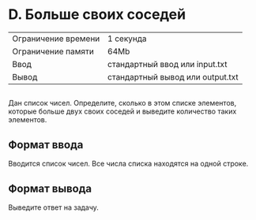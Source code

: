 <div class="header">
      <h1 class="title">D. Больше своих соседей</h1>
      <table>
         <tr class="time-limit">
            <td class="property-title">Ограничение времени</td>
            <td>1&nbsp;секунда</td>
         </tr>
         <tr class="memory-limit">
            <td class="property-title">Ограничение памяти</td>
            <td>64Mb</td>
         </tr>
         <tr class="input-file">
            <td class="property-title">Ввод</td>
            <td colspan="1">стандартный ввод или input.txt</td>
         </tr>
         <tr class="output-file">
            <td class="property-title">Вывод</td>
            <td colspan="1">стандартный вывод или output.txt</td>
         </tr>
      </table>
   </div>
   <h2></h2>
   <div class="legend"><span style="">
         <p>Дан список чисел. Определите, сколько в этом списке элементов, которые больше двух своих соседей и выведите количество таких
            элементов.
         </p></span></div>
   <h2>Формат ввода</h2>
   <div class="input-specification"><span style="">
         <p>Вводится список чисел. Все числа списка находятся на одной строке. </p></span></div>
   <h2>Формат вывода</h2>
   <div class="output-specification"><span style="">
         <p>Выведите ответ на задачу. </p></span></div>
